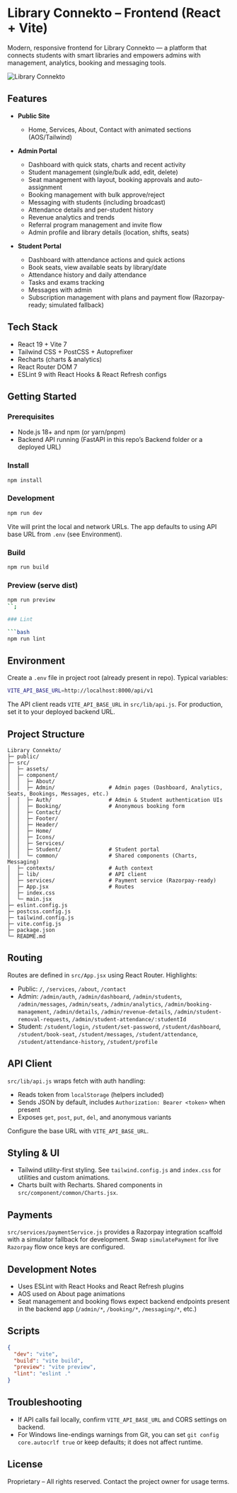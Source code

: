 # Library Connekto – Frontend (React + Vite)

Modern, responsive frontend for Library Connekto — a platform that connects students with smart libraries and empowers admins with management, analytics, booking and messaging tools.

![Library Connekto](src/assets/Logo.png)

## Features

- **Public Site**
  - Home, Services, About, Contact with animated sections (AOS/Tailwind)

- **Admin Portal**
  - Dashboard with quick stats, charts and recent activity
  - Student management (single/bulk add, edit, delete)
  - Seat management with layout, booking approvals and auto-assignment
  - Booking management with bulk approve/reject
  - Messaging with students (including broadcast)
  - Attendance details and per-student history
  - Revenue analytics and trends
  - Referral program management and invite flow
  - Admin profile and library details (location, shifts, seats)

- **Student Portal**
  - Dashboard with attendance actions and quick actions
  - Book seats, view available seats by library/date
  - Attendance history and daily attendance
  - Tasks and exams tracking
  - Messages with admin
  - Subscription management with plans and payment flow (Razorpay-ready; simulated fallback)

## Tech Stack

- React 19 + Vite 7
- Tailwind CSS + PostCSS + Autoprefixer
- Recharts (charts & analytics)
- React Router DOM 7
- ESLint 9 with React Hooks & React Refresh configs

## Getting Started

### Prerequisites

- Node.js 18+ and npm (or yarn/pnpm)
- Backend API running (FastAPI in this repo’s Backend folder or a deployed URL)

### Install

```bash
npm install
```

### Development

```bash
npm run dev
```

Vite will print the local and network URLs. The app defaults to using API base URL from `.env` (see Environment).

### Build

```bash
npm run build
```

### Preview (serve dist)

```bash
npm run preview
``;

### Lint

```bash
npm run lint
```

## Environment

Create a `.env` file in project root (already present in repo). Typical variables:

```bash
VITE_API_BASE_URL=http://localhost:8000/api/v1
```

The API client reads `VITE_API_BASE_URL` in `src/lib/api.js`. For production, set it to your deployed backend URL.

## Project Structure

```
Library Connekto/
├─ public/
├─ src/
│  ├─ assets/
│  ├─ component/
│  │  ├─ About/
│  │  ├─ Admin/                 # Admin pages (Dashboard, Analytics, Seats, Bookings, Messages, etc.)
│  │  ├─ Auth/                  # Admin & Student authentication UIs
│  │  ├─ Booking/               # Anonymous booking form
│  │  ├─ Contact/
│  │  ├─ Footer/
│  │  ├─ Header/
│  │  ├─ Home/
│  │  ├─ Icons/
│  │  ├─ Services/
│  │  ├─ Student/               # Student portal
│  │  └─ common/                # Shared components (Charts, Messaging)
│  ├─ contexts/                 # Auth context
│  ├─ lib/                      # API client
│  ├─ services/                 # Payment service (Razorpay-ready)
│  ├─ App.jsx                   # Routes
│  ├─ index.css
│  └─ main.jsx
├─ eslint.config.js
├─ postcss.config.js
├─ tailwind.config.js
├─ vite.config.js
├─ package.json
└─ README.md
```

## Routing

Routes are defined in `src/App.jsx` using React Router. Highlights:

- Public: `/`, `/services`, `/about`, `/contact`
- Admin: `/admin/auth`, `/admin/dashboard`, `/admin/students`, `/admin/messages`, `/admin/seats`, `/admin/analytics`, `/admin/booking-management`, `/admin/details`, `/admin/revenue-details`, `/admin/student-removal-requests`, `/admin/student-attendance/:studentId`
- Student: `/student/login`, `/student/set-password`, `/student/dashboard`, `/student/book-seat`, `/student/messages`, `/student/attendance`, `/student/attendance-history`, `/student/profile`

## API Client

`src/lib/api.js` wraps fetch with auth handling:

- Reads token from `localStorage` (helpers included)
- Sends JSON by default, includes `Authorization: Bearer <token>` when present
- Exposes `get`, `post`, `put`, `del`, and anonymous variants

Configure the base URL with `VITE_API_BASE_URL`.

## Styling & UI

- Tailwind utility-first styling. See `tailwind.config.js` and `index.css` for utilities and custom animations.
- Charts built with Recharts. Shared components in `src/component/common/Charts.jsx`.

## Payments

`src/services/paymentService.js` provides a Razorpay integration scaffold with a simulator fallback for development. Swap `simulatePayment` for live `Razorpay` flow once keys are configured.

## Development Notes

- Uses ESLint with React Hooks and React Refresh plugins
- AOS used on About page animations
- Seat management and booking flows expect backend endpoints present in the backend app (`/admin/*`, `/booking/*`, `/messaging/*`, etc.)

## Scripts

```json
{
  "dev": "vite",
  "build": "vite build",
  "preview": "vite preview",
  "lint": "eslint ."
}
```

## Troubleshooting

- If API calls fail locally, confirm `VITE_API_BASE_URL` and CORS settings on backend.
- For Windows line-endings warnings from Git, you can set `git config core.autocrlf true` or keep defaults; it does not affect runtime.

## License

Proprietary – All rights reserved. Contact the project owner for usage terms.
